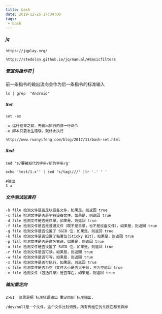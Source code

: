```yaml
---
title: bash
date: 2019-12-26 17:34:00
tags:
 - bash
---
```

##### jq
```
https://jqplay.org/

https://stedolan.github.io/jq/manual/#Basicfilters
```


##### 管道的操作符 |

前一条指令的输出流向会作为后一条指令的标准输入
```
ls | grep  "Android"
```


##### Set
```
set -ex

-x 运行结果之前，先输出执行的那一行命令
-e 脚本只要发生错误，就终止执行

http://www.ruanyifeng.com/blog/2017/11/bash-set.html
```


##### Sed

```
sed 's/要被取代的字串/新的字串/g'

echo 'test/1.x'' | sed 's/tag\///' |tr '.' ' '

#输出
1 x
```

##### 文件测试运算符
```
-b file	检测文件是否是块设备文件，如果是，则返回 true
-c file	检测文件是否是字符设备文件，如果是，则返回 true
-d file	检测文件是否是目录，如果是，则返回 true
-f file	检测文件是否是普通文件（既不是目录，也不是设备文件），如果是，则返回 true
-g file	检测文件是否设置了 SGID 位，如果是，则返回 true
-k file	检测文件是否设置了粘着位(Sticky Bit)，如果是，则返回 true
-p fill	检测文件是否是命名管道，如果是，则返回 true
-u file	检测文件是否设置了 SUID 位，如果是，则返回 true
-r file	检测文件是否可读，如果是，则返回 true
-w file	检测文件是否可写，如果是，则返回 true
-x file	检测文件是否可执行，如果是，则返回 true
-s file	检测文件是否为空（文件大小是否大于0），不为空返回 true
-e file	检测文件（包括目录）是否存在，如果是，则返回 true
```

##### 输出重定向
```
2>&1  意思是把 标准错误输出 重定向到 标准输出.

/dev/null是一个文件，这个文件比较特殊，所有传给它的东西它都丢弃掉
```
